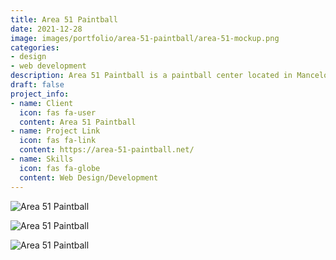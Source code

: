```yaml
---
title: Area 51 Paintball
date: 2021-12-28 
image: images/portfolio/area-51-paintball/area-51-mockup.png
categories:
- design
- web development
description: Area 51 Paintball is a paintball center located in Mancelona, Michigan.
draft: false
project_info:
- name: Client
  icon: fas fa-user
  content: Area 51 Paintball
- name: Project Link
  icon: fas fa-link
  content: https://area-51-paintball.net/
- name: Skills
  icon: fas fa-globe
  content: Web Design/Development
---
```


![Area 51 Paintball](/images/portfolio/area-51-paintball/area-51-full-page.png)

![Area 51 Paintball](/images/portfolio/area-51-paintball/area-51-pixel.png)

![Area 51 Paintball](/images/portfolio/area-51-paintball/area-51-tablet.png)